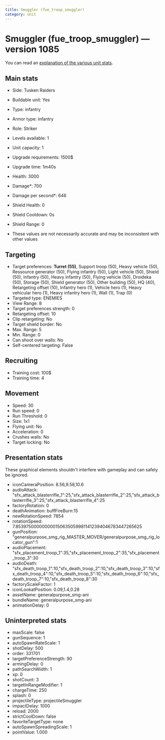 ```yaml
---
title: Smuggler (fue_troop_smuggler)
category: unit
---
```


# Smuggler (fue_troop_smuggler) — version 1085

You can read an [explanation  of the various unit stats](unitexplained.md).

## Main stats

  * Side: Tusken Raiders
  * Buildable unit: Yes
  * Type: infantry
  * Armor type: infantry
  * Role: Striker
  * Levels available: 1
  * Unit capacity: 1
  * Upgrade requirements: 1500$
  * Upgrade time: 1m40s
  * Health: 3000
  * Damage*: 700
  * Damage per second*: 646
  * Shield Health: 0
  * Shield Cooldown: 0s
  * Shield Range: 0

* These values are not necessarily accurate and may be inconsistent with other values

## Targeting

  * Target preferences: **Turret (55)**, Support troop (50), Heavy vehicle (50), Ressource generator (50), Flying infantry (50), Light vehicle (50), Shield (50), Infantry (50), Heavy infantry (50), Flying vehicle (50), Droideka (50), Storage (50), Shield generator (50), Other building (50), HQ (40), Retargeting offset (10), Infantry hero (1), Vehicle hero (1), Heavy vehicular hero (1), Heavy infantry hero (1), Wall (1), Trap (0)
  * Targeted type: ENEMIES
  * View Range: 8
  * Target preferences strength: 0
  * Retargeting offset: 10
  * Clip retargeting: No
  * Target shield border: No
  * Max. Range: 5
  * Min. Range: 0
  * Can shoot over walls: No
  * Self-centered targeting: False

## Recruiting

  * Training cost: 100$
  * Training time: 4

## Movement

  * Speed: 30
  * Run speed: 0
  * Run Threshold: 0
  * Size: 1x1
  * Flying unit: No
  * Acceleration: 0
  * Crushes walls: No
  * Target locking: No

## Presentation stats

These graphical elements shouldn't interfere with gameplay and can safely be ignored.

  * iconCameraPosition: 8.56,9.58,10.6
  * audioAttack: "sfx_attack_blasterrifle_1":25,"sfx_attack_blasterrifle_2":25,"sfx_attack_blasterrifle_3":25,"sfx_attack_blasterrifle_4":25
  * factoryRotation: 0
  * deathAnimation: buffFireBurn:15
  * newRotationSpeed: 7854
  * rotationSpeed: 7.8539750000000001506350599811412394046783447265625
  * gunPosition: "generalpurpose_smg_rig_MASTER_MOVER/generalpurpose_smg_rig_locator_gun":1
  * audioPlacement: "sfx_placement_troop_1":35,"sfx_placement_troop_2":35,"sfx_placement_troop_3":30
  * audioDeath: "sfx_death_troop_1":10,"sfx_death_troop_2":10,"sfx_death_troop_3":10,"sfx_death_troop_4":10,"sfx_death_troop_5":10,"sfx_death_troop_6":10,"sfx_death_troop_7":10,"sfx_death_troop_8":30
  * factoryScaleFactor: 1
  * iconLookatPosition: 0.09,1.4,0.28
  * assetName: generalpurpose_smg-ani
  * bundleName: generalpurpose_smg-ani
  * animationDelay: 0

## Uninterpreted stats

  * maxScale: false
  * gunSequence: 1
  * autoSpawnRateScale: 1
  * shotDelay: 500
  * order: 331701
  * targetPreferenceStrength: 90
  * armingDelay: 0
  * pathSearchWidth: 1
  * xp: 0
  * shotCount: 3
  * targetInRangeModifier: 1
  * chargeTime: 250
  * splash: 0
  * projectileType: projectileSmuggler
  * impactDelay: 1000
  * reload: 2000
  * strictCoolDown: false
  * favoriteTargetType: none
  * autoSpawnSpreadingScale: 1
  * pointValue: 1.000


